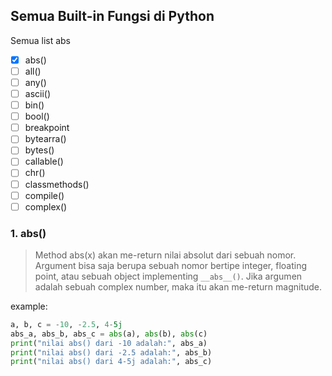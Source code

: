 ## Semua Built-in Fungsi di Python

Semua list abs
- [x] abs()
- [ ] all()
- [ ] any()
- [ ] ascii()
- [ ] bin()
- [ ] bool()
- [ ] breakpoint
- [ ] bytearra()
- [ ] bytes()
- [ ] callable()
- [ ] chr()
- [ ] classmethods()
- [ ] compile()
- [ ] complex()

### 1. abs()
> Method abs(x) akan me-return nilai absolut dari sebuah nomor. Argument bisa saja berupa sebuah nomor bertipe integer, floating point, atau sebuah object implementing `__abs__()`. Jika argumen adalah sebuah complex number, maka itu akan me-return magnitude.

example:
```python
a, b, c = -10, -2.5, 4-5j
abs_a, abs_b, abs_c = abs(a), abs(b), abs(c)
print("nilai abs() dari -10 adalah:", abs_a)
print("nilai abs() dari -2.5 adalah:", abs_b)
print("nilai abs() dari 4-5j adalah:", abs_c)
```